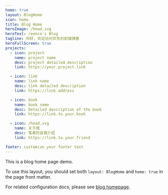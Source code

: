 ```yaml
---
home: true
layout: BlogHome
icon: home
title: Blog Home
heroImage: /head.svg
heroText: reonce's Blog
tagline: 你好，欢迎访问饮东的前端博客
heroFullScreen: true
projects:
  - icon: project
    name: project name
    desc: project detailed description
    link: https://your.project.link

  - icon: link
    name: link name
    desc: link detailed description
    link: https://link.address

  - icon: book
    name: book name
    desc: Detailed description of the book
    link: https://link.to.your.book

  - icon: /head.svg
    name: 关于我
    desc: 笔者的自我介绍
    link: https://link.to.your.friend

footer: customize your footer text
---
```


This is a blog home page demo.

To use this layout, you should set both `layout: BlogHome` and `home: true` in the page front matter.

For related configuration docs, please see [blog homepage](https://theme-hope.vuejs.vuepress/guide/blog/home/).
